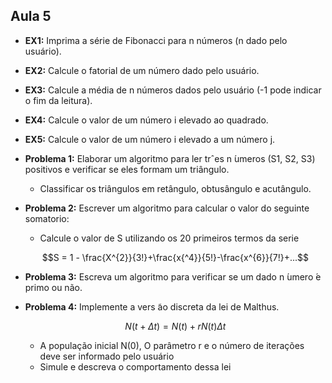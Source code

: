 ## Aula 5

- __EX1:__ Imprima a série de Fibonacci para n números (n dado pelo usuário).

- __EX2:__ Calcule o fatorial de um número dado pelo usuário.

- __EX3:__ Calcule a média de n números dados pelo usuário (-1 pode indicar o fim da leitura).

- __EX4:__ Calcule o valor de um número i elevado ao quadrado.

- __EX5:__ Calcule o valor de um número i elevado a um número j.

- __Problema 1:__ Elaborar um algoritmo para ler trˆes n ́umeros (S1, S2, S3) positivos e verificar se eles formam um triângulo.
  - Classificar os triângulos em retângulo, obtusângulo e acutângulo.

- __Problema 2:__ Escrever um algoritmo para calcular o valor do seguinte somatorio:
  - Calcule o valor de S utilizando os 20 primeiros termos da serie
  
  ```math
  S = 1 - \frac{X^{2}}{3!}+\frac{x{^4}}{5!}-\frac{x^{6}}{7!}+...
  ```

- __Problema 3:__ Escreva um algoritmo para verificar se um dado n ́umero  ́e
primo ou não.

- __Problema 4:__ Implemente a vers ̃ao discreta da lei de Malthus.
  
  ```math
  N(t+\Delta t) = N(t)+rN(t)\Delta t
  ```

  - A população inicial N(0), O parâmetro r e o número de iterações deve ser informado pelo usuário
  - Simule e descreva o comportamento dessa lei
